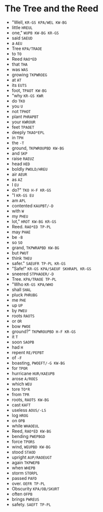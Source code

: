 # The Tree and the Reed

* "Well, `KR-GS KPA/WEL KW-BG`
* little `HREUL`
* one," `WUPB KW-BG KR-GS`
* said `SAEUD`
* a `AEU`
* Tree `KPA/TRAOE`
* to `TO`
* Reed `RAO*ED`
* that `THA`
* was `WAS`
* growing `TKPWROEG`
* at `AT`
* its `EUTS`
* foot, `TPAOT KW-BG`
* "why `KR-GS KWR`
* do `TKO`
* you `U`
* not `TPHOT`
* plant `PHRAPBT`
* your `KWROUR`
* feet `TPAOET`
* deeply `TKAO*EPL`
* in `TPH`
* the `-T`
* ground, `TKPWROUPBD KW-BG`
* and `SKP`
* raise `RAEUZ`
* head `HED`
* boldly `PWOLD/HREU`
* air `AEUR`
* as `AZ`
* I `EU`
* do?" `TKO H-F KR-GS`
* "I `KR-GS EU`
* am `APL`
* contented `KAUPBT/-D`
* with `W`
* my `PHEU`
* lot," `HROT KW-BG KR-GS`
* Reed. `RAO*ED TP-PL`
* may `PHAE`
* be `-B`
* so `SO`
* grand, `TKPWRAPBD KW-BG`
* but `PWUT`
* think `THEU`
* safer." `SAEUFR TP-PL KR-GS`
* "Safe!" `KR-GS KPA/SAEUF SKHRAPL KR-GS`
* sneered `STPHAOER/-D`
* Tree. `KPA/TRAOE TP-PL`
* "Who `KR-GS KPA/WHO`
* shall `SHAL`
* pluck `PHRUBG`
* me `PHE`
* up `UP`
* by `PWEU`
* roots `RAOTS`
* or `OR`
* bow `PWOE`
* ground?" `TKPWROUPBD H-F KR-GS`
* it `T`
* soon `SAOPB`
* had `H`
* repent `RE/PEPBT`
* of `-F`
* boasting, `PWOEFT/-G KW-BG`
* for `TPOR`
* hurricane `HUR/KAEUPB`
* arose `A/ROES`
* which `WEU`
* tore `TO*R`
* from `TPR`
* roots, `RAOTS KW-BG`
* cast `KAFT`
* useless `AOUS/-LS`
* log `HROG`
* on `OPB`
* while `WHAOEUL`
* Reed, `RAO*ED KW-BG`
* bending `PWEPBGD`
* force `TPORS`
* wind, `WEUPBD KW-BG`
* stood `STAOD`
* upright `AUP/RAOEUGT`
* again `TKPWEPB`
* when `WHEPB`
* storm `STORPL`
* passed `PAFD`
* over. `OEFR TP-PL`
* Obscurity `KPA/OB/SKURT`
* often `OFPB`
* brings `PWREUS`
* safety. `SAEFT TP-PL`
